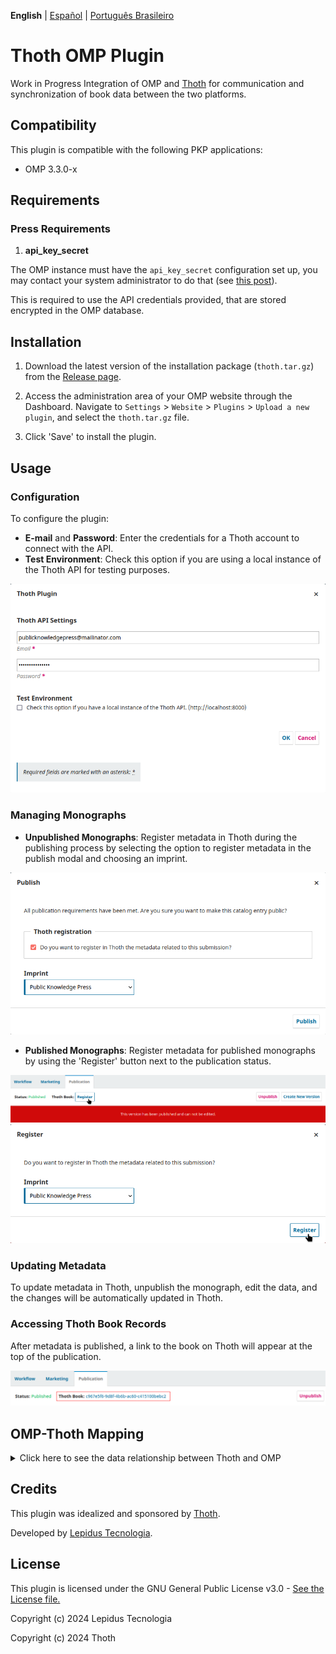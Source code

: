 **English** | [Español](/docs/README-es.md) | [Português Brasileiro](/docs/README-pt_BR.md)

# Thoth OMP Plugin

Work in Progress Integration of OMP and [Thoth](https://thoth.pub/) for communication and synchronization of book data between the two platforms.

## Compatibility

This plugin is compatible with the following PKP applications:

- OMP 3.3.0-x

## Requirements

### Press Requirements

1. **api_key_secret**

The OMP instance must have the `api_key_secret` configuration set up, you may contact your system administrator to do that (see [this post](https://forum.pkp.sfu.ca/t/how-to-generate-a-api-key-secret-code-in-ojs-3/72008)).

This is required to use the API credentials provided, that are stored encrypted in the OMP database.

## Installation

1. Download the latest version of the installation package (`thoth.tar.gz`) from the [Release page](https://github.com/lepidus/thoth-omp-plugin/releases).

2. Access the administration area of your OMP website through the Dashboard. Navigate to `Settings` > `Website` > `Plugins` > `Upload a new plugin`, and select the `thoth.tar.gz` file.

3. Click 'Save' to install the plugin.

## Usage

### Configuration

To configure the plugin:

- **E-mail** and **Password**: Enter the credentials for a Thoth account to connect with the API.
- **Test Environment**: Check this option if you are using a local instance of the Thoth API for testing purposes.

![settings](/images/settings.png)

### Managing Monographs

- **Unpublished Monographs**: Register metadata in Thoth during the publishing process by selecting the option to register metadata in the publish modal and choosing an imprint.

![publish](/images/publish.png)

- **Published Monographs**: Register metadata for published monographs by using the 'Register' button next to the publication status.

![button](/images/button.png)
![register](/images/register.png)

### Updating Metadata

To update metadata in Thoth, unpublish the monograph, edit the data, and the changes will be automatically updated in Thoth.

### Accessing Thoth Book Records

After metadata is published, a link to the book on Thoth will appear at the top of the publication.

![link](/images/link.png)

## OMP-Thoth Mapping

<details>
    <summary>Click here to see the data relationship between Thoth and OMP</summary>

| OMP               |                    |   | Thoth                  |                     |             |
| ----------------- | ------------------ | - | ---------------------- | ------------------- | ----------- |
| Submission        |                    |   | Work                   |                     |             |
|                   | WorkType           |   |                        | WorkType            |             |
| SubmissionUrl     |                    |   |                        | LandingPage         |             |
| Publication       |                    |   |                        |                     |             |
|                   | FullTitle          |   |                        | FullTitle           |             |
|                   | Title              |   |                        | Title               |             |
|                   | Subtitle           |   |                        | Subtitle            |             |
|                   | Abstract           |   |                        | Abstract            |             |
|                   | Version            |   |                        | Edition             |             |
|                   | DOI                |   |                        | DOI                 |             |
|                   | DatePublished      |   |                        | PublicationDate     |             |
|                   | License            |   |                        | License             |             |
|                   | CopyrightHolder    |   |                        | CopyrightHolder     |             |
|                   | CoverUrl           |   |                        | CoverImageUrl       |             |
| Author            |                    |   | Contribution           |                     |             |
|                   | UserGroupId        |   |                        | ContributionType    |             |
|                   | PrimaryContactId   |   |                        | MainContribution    |             |
|                   | Sequence           |   |                        | ContributionOrdinal |             |
|                   | GivenName          |   |                        | FirstName           |             |
|                   | LastName           |   |                        | FamilyName          |             |
|                   | FullName           |   |                        | FullName            |             |
|                   | Biography          |   |                        | Biography           |             |
|                   | Affiliation        |   | Affiliation            |                     |             |
| Chapter           |                    |   | Work(Type: Chapter)    |                     |             |
|                   | FullTitle          |   |                        | FullTitle           |             |
|                   | Title              |   |                        | Title               |             |
|                   | Subtitle           |   |                        | Subtitle            |             |
|                   | Abstract           |   |                        | Abstract            |             |
|                   | Pages              |   |                        | pageCount           |             |
|                   | DatePublished      |   |                        | PublicationDate     |             |
|                   | DOI                |   |                        | DOI                 |             |
| SubmissionLocale  |                    |   | Language               |                     |             |
| PublicationFormat |                    |   | Publication            |                     |             |
|                   | EntryKey           |   |                        | PublicationType     |             |
|                   | IdentificationCode |   |                        | ISBN                |             |
|                   |                    |   |                        | Location            |             |
|                   | RemoteUrl/FileUrl  |   |                        |                     | FullTextUrl |
| SubmissionUrl     |                    |   |                        |                     | LandingPage |
| Keyword           |                    |   | Subject(Type: Keyword) |                     |             |
| Citation          |                    |   | Reference              |                     |             |

</details>

## Credits

This plugin was idealized and sponsored by [Thoth](https://thoth.pub/).

Developed by [Lepidus Tecnologia](https://github.com/lepidus).

## License

This plugin is licensed under the GNU General Public License v3.0 - [See the License file.](/LICENSE)

Copyright (c) 2024 Lepidus Tecnologia

Copyright (c) 2024 Thoth
